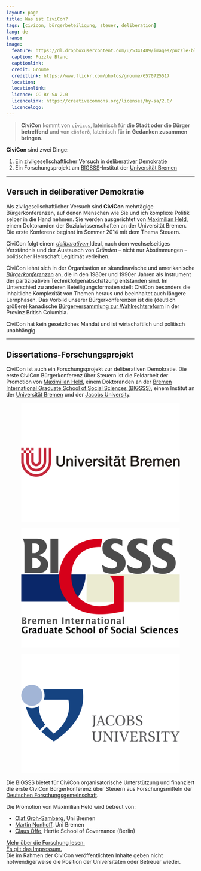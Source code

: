 ```yaml
---
layout: page
title: Was ist CiviCon?
tags: [civicon, bürgerbeteiligung, steuer, deliberation]
lang: de
trans:
image:
  feature: https://dl.dropboxusercontent.com/u/5341489/images/puzzle-blank-a_crop.jpg
  caption: Puzzle Blanc
  captionlink:
  credit: Groume
  creditlink: https://www.flickr.com/photos/groume/6570725517
  location:
  locationlink:
  licence: CC BY-SA 2.0
  licencelink: https://creativecommons.org/licenses/by-sa/2.0/
  licencelogo:
---
```


> **CiviCon** kommt von `cīvicus`, lateinisch für **die Stadt oder die Bürger betreffend** und von `cōnferō`, lateinisch für **in Gedanken zusammen bringen**.

**CiviCon** sind zwei Dinge:

1. Ein zivilgesellschaftlicher Versuch in [deliberativer Demokratie](http://de.wikipedia.org/wiki/Deliberative_Demokratie)
2. Ein Forschungsprojekt am [BIGSSS](http://www.bigsss-bremen.de)-Institut der [Universität Bremen](http://www.bigsss-bremen.de)

---


## Versuch in deliberativer Demokratie

Als zivilgesellschaftlicher Versuch sind **CiviCon** mehrtägige Bürgerkonferenzen, auf denen Menschen wie Sie und ich komplexe Politik selber in die Hand nehmen.
Sie werden ausgerichtet von [Maximilian Held](http://www.maxheld.de), einem Doktoranden der Sozialwissenschaften an der Universität Bremen.
Die erste Konferenz beginnt im Sommer 2014 mit dem Thema Steuern.

CiviCon folgt einem [*deliberativen* ](http://de.wikipedia.org/wiki/Deliberative_Demokratie) Ideal, nach dem wechselseitiges Verständnis und der Austausch von *Gründen* – nicht nur Abstimmungen – politischer Herrschaft Legitimät verleihen.

CiviCon lehnt sich in der Organisation an skandinavische und amerikanische [*Bürgerkonferenzen*](http://de.wikipedia.org/wiki/Bürgerkonferenz) an, die in den 1980er und 1990er Jahren als Instrument der partizipativen Technikfolgenabschätzung entstanden sind.
Im Unterschied zu anderen Beteiligungsformaten stellt CiviCon besonders die inhaltliche Komplexität von Themen heraus und beeinhaltet auch längere Lernphasen.
Das Vorbild unserer Bürgerkonferenzen ist die (deutlich größere) kanadische [Bürgerversammlung zur Wahlrechtsreform](http://en.wikipedia.org/wiki/Citizens'_Assembly_on_Electoral_Reform_(British_Columbia)) in der Provinz British Columbia.

<div markdown="0"><a class="btn btn-warning">CiviCon hat kein  gesetzliches Mandat und ist wirtschaftlich und politisch unabhängig.</a></div>

---


## Dissertations-Forschungsprojekt

CiviCon ist auch ein Forschungsprojekt zur deliberativen Demokratie.
Die erste CiviCon Bürgerkonferenz über Steuern ist die Feldarbeit der Promotion von [Maximilian Held](http://www.maxheld.de), einem Doktoranden an der [Bremen International Graduate School of Social Sciences (BIGSSS)](http://www.bigsss-bremen.de), einem Institut an der [Universität Bremen](http://www.uni-bremen.de) und der [Jacobs University](http://www.jacobs-university).

<figure class="third">
	<img src="/images/uni-bremen-caption.jpg">
</figure>

<figure class="third">
  <img src="/images/bigsss-caption.jpg">
</figure>

<figure class="third">
  <img src="/images/jacobs-university-caption.jpg">
</figure>

Die BIGSSS bietet für CiviCon organisatorische Unterstützung und finanziert die erste CiviCon Bürgerkonferenz über Steuern aus Forschungsmitteln der [Deutschen Forschungsgemeinschaft](http://www.dfg.de).

Die Promotion von Maximilian Held wird betreut von:

- [Olaf Groh-Samberg](http://ogs.bigsss-bremen.de/index.php?id=12), Uni Bremen
- [Martin Nonhoff](http://www.iniis.uni-bremen.de/personen/martin-nonhoff/), Uni Bremen
- [Claus Offe](http://www.hertie-school.org/offe/), Hertie School of Governance (Berlin)

<div markdown="0"><a href="http://www.maxheld.de/schumpermas" class="btn btn-info">Mehr über die Forschung lesen.</a></div>

<div markdown="0"><a href="/impressum/" class="btn btn-warning">Es gilt das Impressum.</a></div>
Die im Rahmen der CiviCon veröffentlichten Inhalte geben nicht notwendigerweise die Position der Universitäten oder Betreuer wieder.
